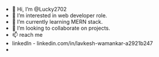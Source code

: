 - 👋 Hi, I’m @Lucky2702
- 👀 I’m interested in web developer role.
- 🌱 I’m currently learning MERN stack. 
- 💞️ I’m looking to collaborate on projects.
- 📫 reach me
- linkedIn - linkedin.com/in/lavkesh-wamankar-a2921b247
- 

<!---
Lucky2702/Lucky2702 is a ✨ special ✨ repository because its `README.md` (this file) appears on your GitHub profile.
You can click the Preview link to take a look at your changes.
--->
